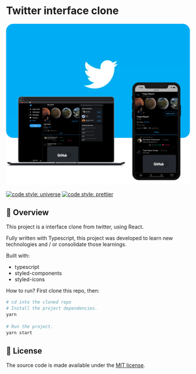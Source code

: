 # Twitter interface clone

![Twitter overview](/.gitlab/twitter.png)

[![code style: universe](https://img.shields.io/badge/code%20style-universe-lightgrey?style=flat-square)](https://github.com/expo/expo/tree/master/packages/eslint-config-universe) [![code style: prettier](https://img.shields.io/badge/code_style-prettier-ff69b4.svg?style=flat-square)](https://github.com/prettier/prettier)

## 🚀 Overview

This project is a interface clone from twitter, using React.

Fully written with Typescript, this project was developed to learn new technologies and / or consolidate those learnings.

Built with:

- typescript
- styled-components
- styled-icons

How to run? First clone this repo, then:

```sh
# cd into the cloned repo
# Install the project dependencies.
yarn

# Run the project.
yarn start
```



## 📃 License
The source code is made available under the [MIT license](LICENSE).